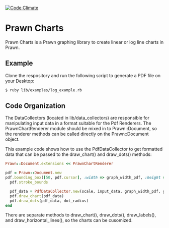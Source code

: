 [![Code Climate](https://codeclimate.com/github/MrPowers/prawn_charts.png)](https://codeclimate.com/github/MrPowers/prawn_charts)

# Prawn Charts

Prawn Charts is a Prawn graphing library to create linear or log line
charts in Prawn.  

## Example

Clone the respository and run the following script to generate a PDF
file on your Desktop:
```bash
$ ruby lib/examples/log_example.rb
```

## Code Organization

The DataCollectors (located in lib/data_collectors) are responsible for
manipulating input data in a format suitable for the Pdf Renderers.  The
PrawnChartRenderer module should be mixed in to Prawn::Document, so the
renderer methods can be called directly on the Prawn::Document object.  

This example code shows how to use the PdfDataCollector to get formatted
data that can be passed to the draw_chart() and draw_dots() methods:

```ruby
Prawn::Document.extensions << PrawnChartRenderer

pdf = Prawn::Document.new
pdf.bounding_box([50, pdf.cursor], :width => graph_width_pdf, :height => graph_height_pdf) do
  pdf.stroke_bounds

  pdf_data = PdfDataCollector.new(scale, input_data, graph_width_pdf, graph_height_pdf, y_labels).collect
  pdf.draw_chart(pdf_data)
  pdf.draw_dots(pdf_data, dot_radius)
end
```

There are separate methods to draw_chart(), draw_dots(), draw_labels(),
and draw_horizontal_lines(), so the charts can be cusomized.
